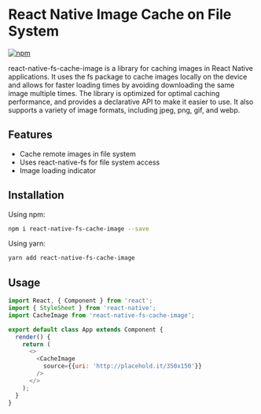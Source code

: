# React Native Image Cache on File System

[![npm](https://img.shields.io/npm/v/github-buttons)](https://www.npmjs.com/package/react-native-fs-cache-image)

react-native-fs-cache-image is a library for caching images in React Native applications. It uses the fs package to cache images locally on the device and allows for faster loading times by avoiding downloading the same image multiple times. The library is optimized for optimal caching performance, and provides a declarative API to make it easier to use. It also supports a variety of image formats, including jpeg, png, gif, and webp.

## Features

- Cache remote images in file system
- Uses react-native-fs for file system access
- Image loading indicator

## Installation
Using npm:
```bash
npm i react-native-fs-cache-image --save
```

Using yarn:
```bash
yarn add react-native-fs-cache-image
```

## Usage

```js
import React, { Component } from 'react';
import { StyleSheet } from 'react-native';
import CacheImage from 'react-native-fs-cache-image';

export default class App extends Component {
  render() {
    return (
      <>
        <CacheImage
          source={{uri: 'http://placehold.it/350x150'}}
        />
      </>
    );
  }
}